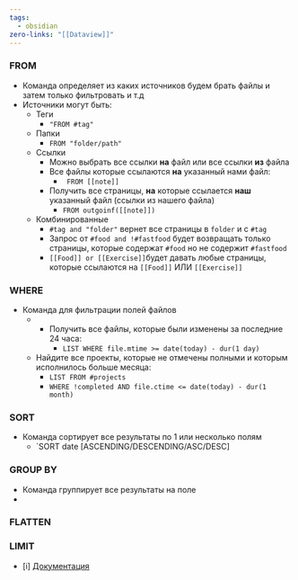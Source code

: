 ```yaml
---
tags:
  - obsidian
zero-links: "[[Dataview]]"
---
```

### FROM
- Команда определяет из каких источников будем брать файлы и затем только фильтровать и т.д
- Источники могут быть:
	- Теги
		- `"FROM #tag"`
	- Папки
		- `FROM "folder/path"`
	- Ссылки
		- Можно выбрать все ссылки **на** файл  или все ссылки **из** файла
		- Все файлы которые ссылаются **на** указанный нами файл:
			- ` FROM [[note]]`
		- Получить все страницы, **на** которые ссылается **наш** указанный файл (ссылки из нашего файла)
			- `FROM outgoinf([[note]])`
	- Комбинированные 
		- `#tag and "folder"` вернет все страницы в `folder` и с `#tag`
		- Запрос от `#food and !#fastfood` будет возвращать только страницы, которые содержат `#food` но не содержит `#fastfood`
		- `[[Food]] or [[Exercise]]`будет давать любые страницы, которые ссылаются на `[[Food]]` ИЛИ `[[Exercise]]`

### WHERE
- Команда для фильтрации полей файлов 
	- - Получить все файлы, которые были изменены за последние 24 часа:
		- `LIST WHERE file.mtime >= date(today) - dur(1 day)`
	- Найдите все проекты, которые не отмечены полными и которым исполнилось больше месяца:
		- `LIST FROM #projects` 
		- `WHERE !completed AND file.ctime <= date(today) - dur(1 month)`

### SORT
- Команда сортирует все результаты по 1 или несколько полям
	- `SORT date [ASCENDING/DESCENDING/ASC/DESC]

### GROUP BY 
- Команда группирует все результаты на поле
- 
### FLATTEN

### LIMIT

- [i] [Документация](https://blacksmithgu.github.io/obsidian-dataview/queries/data-commands/)